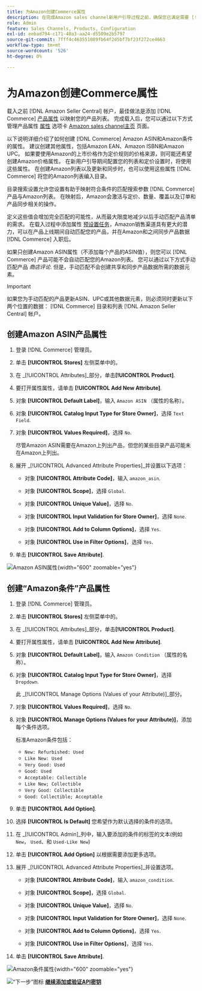 ```yaml
---
title: 为Amazon创建Commerce属性
description: 在完成Amazon sales channel新用户引导过程之前，确保您已满足需要 [!UICONTROL Commerce] 产品属性。
role: Admin
feature: Sales Channels, Products, Configuration
exl-id: eebad794-c171-40a3-aa24-d5509e2b5797
source-git-commit: 7fff4c463551089fb64f2d5bf7bf23f272ce4663
workflow-type: tm+mt
source-wordcount: '526'
ht-degree: 0%

---
```


# 为Amazon创建Commerce属性

载入之前 [!DNL Amazon Seller Central] 帐户，最佳做法是添加 [!DNL Commerce] [产品属性](https://experienceleague.adobe.com/docs/commerce-admin/catalog/product-attributes/product-attributes.html) 以映射您的产品列表。 完成载入后，您可以通过以下方式管理产品属性 [属性](./managing-attributes.md) 选项卡 [Amazon sales channel主页](./amazon-sales-channel-home.md) 页面。

以下说明详细介绍了如何创建 [!DNL Commerce] Amazon ASIN和Amazon条件的属性。 建议创建其他属性，包括Amazon EAN、Amazon ISBN和Amazon UPC。 如果要使用Amazon的上市价格作为定价规则的价格来源，则可能还希望创建Amazon价格属性。 在新用户引导期间配置您的列表和定价设置时，将使用这些属性。 在创建Amazon列表以及更新和同步时，也可以使用这些属性 [!DNL Commerce] 将您的Amazon列表编入目录。

目录搜索设置允许您设置有助于映射符合条件的匹配搜索参数 [!DNL Commerce] 产品与Amazon列表。 在映射后，Amazon会激活与定价、数量、覆盖以及订单和产品同步相关的操作。

定义这些值会增加完全匹配的可能性，从而最大限度地减少以后手动匹配产品清单的需求。 在载入过程中添加属性 [预设置任务](./amazon-pre-setup-tasks.md)，Amazon销售渠道具有更大的潜力，可以在产品上线期间自动匹配您的产品，并在Amazon和之间同步产品数据 [!DNL Commerce] 入职后。

如果只创建Amazon ASIN属性（不添加每个产品的ASIN值），则您可以 [!DNL Commerce] 产品可能不会自动匹配您的Amazon列表。 您可以通过以下方式手动匹配产品 _商店评论_. 但是，手动匹配不会创建共享和同步产品数据所需的数据元素。

>[!IMPORTANT]
>
>如果您为手动匹配的产品更新ASIN、UPC或其他数据元素，则必须同时更新以下两个位置的数据： [!DNL Commerce] 目录和列表 [!DNL Amazon Seller Central] 帐户。

## 创建Amazon ASIN产品属性

1. 登录 [!DNL Commerce] 管理员。

1. 单击 **[!UICONTROL Stores]** 左侧菜单中的。

1. 在 _[!UICONTROL Attributes]_部分，单击&#x200B;**[!UICONTROL Product]**.

1. 要打开属性属性，请单击 **[!UICONTROL Add New Attribute]**.

1. 对象 **[!UICONTROL Default Label]**，输入 `Amazon ASIN` （属性的名称）。

1. 对象 **[!UICONTROL Catalog Input Type for Store Owner]**，选择 `Text Field`.

1. 对象 **[!UICONTROL Values Required]**，选择 `No`.

   尽管Amazon ASIN需要在Amazon上列出产品，但您的某些目录产品可能未在Amazon上列出。

1. 展开 _[!UICONTROL Advanced Attribute Properties]_并设置以下选项：

   - 对象 **[!UICONTROL Attribute Code]**，输入 `amazon_asin`.

   - 对象 **[!UICONTROL Scope]**，选择 `Global`.

   - 对象 **[!UICONTROL Unique Value]**，选择 `No`.

   - 对象 **[!UICONTROL Input Validation for Store Owner]**，选择 `None`.

   - 对象 **[!UICONTROL Add to Column Options]**，选择 `Yes`.

   - 对象 **[!UICONTROL Use in Filter Options]**，选择 `Yes`.

1. 单击 **[!UICONTROL Save Attribute]**.

![Amazon ASIN属性](assets/creating-asin-attribute.png){width="600" zoomable="yes"}

## 创建“Amazon条件”产品属性

1. 登录 [!DNL Commerce] 管理员。

1. 单击 **[!UICONTROL Stores]** 左侧菜单中的。

1. 在 _[!UICONTROL Attributes]_部分，单击&#x200B;**[!UICONTROL Product]**.

1. 要打开属性属性，请单击 **[!UICONTROL Add New Attribute]**.

1. 对象 **[!UICONTROL Default Label]**，输入 `Amazon Condition` （属性的名称）。

1. 对象 **[!UICONTROL Catalog Input Type for Store Owner]**，选择 `Dropdown`.

   此 _[!UICONTROL Manage Options (Values of your Attribute)]_部分。

1. 对象 **[!UICONTROL Values Required]**，选择 `No`.

1. 对象 **[!UICONTROL Manage Options (Values for your Attribute)]**，添加每个条件选项。

   标准Amazon条件包括：

   - `New: Refurbished: Used`
   - `Like New: Used`
   - `Very Good: Used`
   - `Good: Used`
   - `Acceptable: Collectible`
   - `Like New; Collectible`
   - `Very Good: Collectible`
   - `Good: Collectible; Acceptable`

1. 单击 **[!UICONTROL Add Option]**.

1. 选择 **[!UICONTROL Is Default]** 您希望作为默认选择的条件的选项。

1. 在 _[!UICONTROL Admin]_列中，输入要添加的条件的标签的文本(例如 `New`， `Used`、和 `Used-Like New`)

1. 单击 **[!UICONTROL Add Option]** 以根据需要添加更多选项。

1. 展开 _[!UICONTROL Advanced Attribute Properties]_并设置选项。

   - 对象 **[!UICONTROL Attribute Code]**，输入 `amazon_condition`.

   - 对象 **[!UICONTROL Scope]**，选择 `Global`.

   - 对象 **[!UICONTROL Unique Value]**，选择 `No`.

   - 对象 **[!UICONTROL Input Validation for Store Owner]**，选择 `None`.

   - 对象 **[!UICONTROL Add to Column Options]**，选择 `Yes`.

   - 对象 **[!UICONTROL Use in Filter Options]**，选择 `Yes`.

1. 单击 **[!UICONTROL Save Attribute]**.

![Amazon条件属性](assets/creating-amazon-condition-attribute.png){width="600" zoomable="yes"}

![“下一步”图标](assets/btn-next.png) [**继续添加或验证API密钥**](./amazon-verify-api-key.md)
